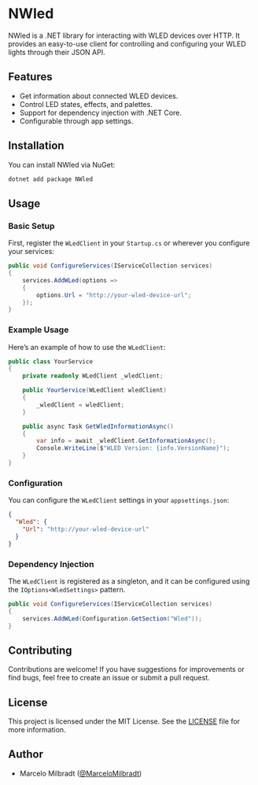 # NWled

NWled is a .NET library for interacting with WLED devices over HTTP. It provides an easy-to-use client for controlling and configuring your WLED lights through their JSON API.

## Features

- Get information about connected WLED devices.
- Control LED states, effects, and palettes.
- Support for dependency injection with .NET Core.
- Configurable through app settings.

## Installation

You can install NWled via NuGet:

```bash
dotnet add package NWled
```

## Usage

### Basic Setup

First, register the `WLedClient` in your `Startup.cs` or wherever you configure your services:

```csharp
public void ConfigureServices(IServiceCollection services)
{
    services.AddWLed(options =>
    {
        options.Url = "http://your-wled-device-url";
    });
}
```

### Example Usage

Here’s an example of how to use the `WLedClient`:

```csharp
public class YourService
{
    private readonly WLedClient _wledClient;

    public YourService(WLedClient wledClient)
    {
        _wledClient = wledClient;
    }

    public async Task GetWledInformationAsync()
    {
        var info = await _wledClient.GetInformationAsync();
        Console.WriteLine($"WLED Version: {info.VersionName}");
    }
}
```

### Configuration

You can configure the `WLedClient` settings in your `appsettings.json`:

```json
{
  "Wled": {
    "Url": "http://your-wled-device-url"
  }
}
```

### Dependency Injection

The `WLedClient` is registered as a singleton, and it can be configured using the `IOptions<WledSettings>` pattern.

```csharp
public void ConfigureServices(IServiceCollection services)
{
    services.AddWLed(Configuration.GetSection("Wled"));
}
```

## Contributing

Contributions are welcome! If you have suggestions for improvements or find bugs, feel free to create an issue or submit a pull request.

## License

This project is licensed under the MIT License. See the [LICENSE](LICENSE) file for more information.

## Author

- Marcelo Milbradt ([@MarceloMilbradt](https://github.com/MarceloMilbradt))
```
